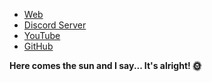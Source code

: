 - [Web](https://nw-union.net)
- [Discord Server](https://discord.gg/faPNeuCQdF)
- [YouTube](https://www.youtube.com/@nw-union)
- [GitHub](https://github.com/nw-union)

**Here comes the sun and I say... It's alright! 🌞**
